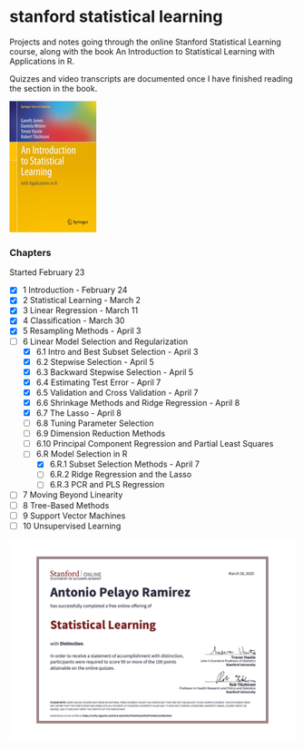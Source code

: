 # stanford statistical learning
Projects and notes going through the online Stanford Statistical Learning course,
along with the book An Introduction to Statistical Learning with Applications in R. 

Quizzes and video transcripts are documented once I have finished reading the section
in the book.

!['textbook cover'](./files/islr-cover.jpg)

### Chapters
Started February 23 
- [x] 1 Introduction - February 24
- [x] 2 Statistical Learning - March 2
- [x] 3 Linear Regression - March 11 
- [x] 4 Classification - March 30
- [x] 5 Resampling Methods - April 3
- [ ] 6 Linear Model Selection and Regularization
    - [x] 6.1 Intro and Best Subset Selection - April 3
    - [x] 6.2 Stepwise Selection - April 5
    - [x] 6.3 Backward Stepwise Selection - April 5
    - [x] 6.4 Estimating Test Error - April 7
    - [x] 6.5 Validation and Cross Validation - April 7
    - [x] 6.6 Shrinkage Methods and Ridge Regression - April 8
    - [x] 6.7 The Lasso - April 8
    - [ ] 6.8 Tuning Parameter Selection
    - [ ] 6.9 Dimension Reduction Methods
    - [ ] 6.10 Principal Component Regression and Partial Least Squares
    - [ ] 6.R Model Selection in R
        - [x] 6.R.1 Subset Selection Methods - April 7
        - [ ] 6.R.2 Ridge Regression and the Lasso
        - [ ] 6.R.3 PCR and PLS Regression
- [ ] 7 Moving Beyond Linearity 
- [ ] 8 Tree-Based Methods
- [ ] 9 Support Vector Machines
- [ ] 10 Unsupervised Learning

!['statement of accomplishment'](files/soa.png)

